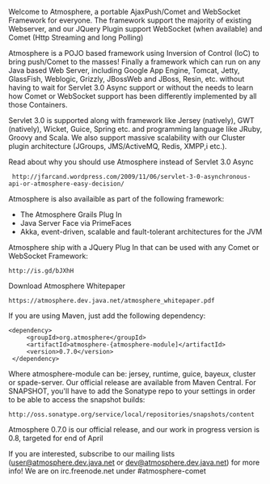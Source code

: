 Welcome to Atmosphere, a portable AjaxPush/Comet and WebSocket Framework for everyone. The framework support the majority of existing Webserver, and our JQuery Plugin support WebSocket (when available) and Comet (Http Streaming and long Polling)

Atmosphere is a POJO based framework using Inversion of Control (IoC) to bring push/Comet to the masses! Finally a framework which can run on any Java based Web Server, including Google App Engine, Tomcat, Jetty, GlassFish, Weblogic, Grizzly, JBossWeb and JBoss, Resin, etc. without having to wait for Servlet 3.0 Async support or without the needs to learn how Comet or WebSocket support has been differently implemented by all those Containers.  

Servlet 3.0 is supported along with framework like Jersey (natively), GWT (natively), Wicket, Guice, Spring etc. and programming language like JRuby, Groovy and Scala. We also support massive scalability with our Cluster plugin architecture (JGroups, JMS/ActiveMQ, Redis, XMPP,i etc.).

Read about why you should use Atmosphere instead of Servlet 3.0 Async

     http://jfarcand.wordpress.com/2009/11/06/servlet-3-0-asynchronous-api-or-atmosphere-easy-decision/

Atmosphere is also availaible as part of the following framework:

* The Atmosphere Grails Plug In
* Java Server Face via PrimeFaces
* Akka, event-driven, scalable and fault-tolerant architectures for the JVM

Atmosphere ship with a JQuery Plug In that can be used with any Comet or WebSocket Framework:

    http://is.gd/bJXhH

Download Atmosphere Whitepaper

    https://atmosphere.dev.java.net/atmosphere_whitepaper.pdf

If you are using Maven, just add the following dependency:

    <dependency>
         <groupId>org.atmosphere</groupId>
         <artifactId>atmosphere-{atmosphere-module]</artifactId>
         <version>0.7.0</version>
     </dependency>

Where atmosphere-module can be: jersey, runtime, guice, bayeux, cluster or spade-server. Our official release are available from Maven Central. For SNAPSHOT, you'll have to add the Sonatype repo to your settings in order to be able to access the snapshot builds:

    http://oss.sonatype.org/service/local/repositories/snapshots/content

Atmosphere 0.7.0 is our official release, and our work in progress version is 0.8, targeted for end of April

If you are interested, subscribe to our mailing lists (user@atmosphere.dev.java.net or dev@atmosphere.dev.java.net) for more info!  We are on irc.freenode.net under #atmosphere-comet

